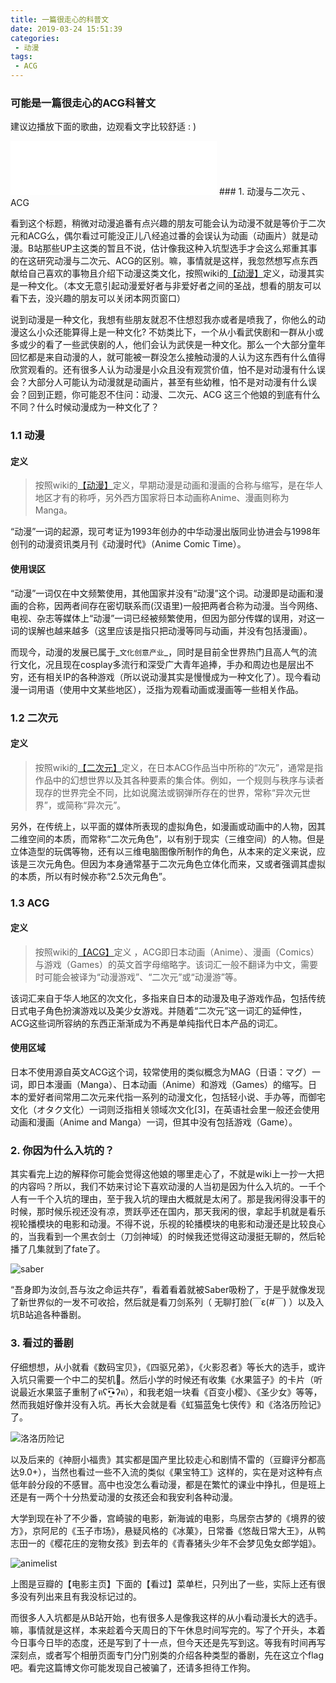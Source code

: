 ```yaml
---
title: 一篇很走心的科普文
date: 2019-03-24 15:51:39
categories:
 - 动漫
tags:
 - ACG
---
```


### 可能是一篇很走心的ACG科普文

建议边播放下面的歌曲，边观看文字比较舒适 : ) 
<iframe frameborder="no" border="0" marginwidth="0" marginheight="0" width=330 height=86 src="//music.163.com/outchain/player?type=2&id=619579&auto=0&height=66"></iframe>
### 1. 动漫与二次元 、ACG

看到这个标题，稍微对动漫追番有点兴趣的朋友可能会认为动漫不就是等价于二次元和ACG么，偶尔看过可能没正儿八经追过番的会误认为动画（动画片）就是动漫。B站那些UP主这类的暂且不说，估计像我这种入坑型选手才会这么郑重其事的在这研究动漫与二次元、ACG的区别。嘛，事情就是这样，我忽然想写点东西献给自己喜欢的事物且介绍下动漫这类文化，按照wiki的[【动漫】](https://zh.wikipedia.org/wiki/%E5%8B%95%E6%BC%AB)定义，动漫其实是一种文化。（本文无意引起动漫爱好者与非爱好者之间的圣战，想看的朋友可以看下去，没兴趣的朋友可以关闭本网页窗口）


说到动漫是一种文化，我想有些朋友就忍不住想怼我亦或者是喷我了，你他么的动漫这么小众还能算得上是一种文化? 不妨类比下，一个从小看武侠剧和一群从小或多或少的看了一些武侠剧的人，他们会认为武侠是一种文化。那么一个大部分童年回忆都是来自动漫的人，就可能被一群没怎么接触动漫的人认为这东西有什么值得欣赏观看的。还有很多人认为动漫是小众且没有观赏价值，怕不是对动漫有什么误会？大部分人可能认为动漫就是动画片，甚至有些幼稚，怕不是对动漫有什么误会？回到正题，你可能忍不住问：动漫、二次元、ACG 这三个他娘的到底有什么不同？什么时候动漫成为一种文化了？

<!--more-->
###  1.1 动漫

#### 定义
> 按照wiki的[【动漫】](https://zh.wikipedia.org/wiki/%E5%8B%95%E6%BC%AB)定义，早期动漫是动画和漫画的合称与缩写，是在华人地区才有的称呼，另外西方国家将日本动画称Anime、漫画则称为Manga。

“动漫”一词的起源，现可考证为1993年创办的中华动漫出版同业协进会与1998年创刊的动漫资讯类月刊《动漫时代》（Anime Comic Time）。

#### 使用误区
“动漫”一词仅在中文频繁使用，其他国家并没有“动漫”这个词。动漫即是动画和漫画的合称，因两者间存在密切联系而(汉语里)一般把两者合称为动漫。当今网络、电视、杂志等媒体上“动漫”一词已经被频繁使用，但因为部分传媒的误用，对这一词的误解也越来越多（这里应该是指只把动漫等同与动画，并没有包括漫画）。


而现今，动漫的发展已属于_`文化创意产业`_，同时是目前全世界热门且高人气的流行文化，况且现在cosplay多流行和深受广大青年追捧，手办和周边也是层出不穷，还有相关IP的各种游戏（所以说动漫其实是慢慢成为一种文化了）。现今看动漫一词用语（使用中文某些地区），泛指为观看动画或漫画等一些相关作品。


### 1.2 二次元

#### 定义

> 按照wiki的[【二次元】](https://zh.wikipedia.org/wiki/%E4%BA%8C%E6%AC%A1%E5%85%83)定义，在日本ACG作品当中所称的“次元”，通常是指作品中的幻想世界以及其各种要素的集合体。例如，一个规则与秩序与读者现存的世界完全不同，比如说魔法或钢弹所存在的世界，常称“异次元世界”，或简称“异次元”。

另外，在传统上，以平面的媒体所表现的虚拟角色，如漫画或动画中的人物，因其二维空间的本质，而常称“二次元角色”，以有别于现实（三维空间）的人物。但是立体造型的玩偶等物，还有以三维电脑图像所制作的角色，从本来的定义来说，应该是三次元角色。但因为本身通常基于二次元角色立体化而来，又或者强调其虚拟的本质，所以有时候亦称“2.5次元角色”。


### 1.3 ACG 

#### 定义

> 按照wiki的[【ACG】](https://zh.wikipedia.org/wiki/ACG)定义 ，ACG即日本动画（Anime）、漫画（Comics）与游戏（Games）的英文首字母缩略字。该词汇一般不翻译为中文，需要时可能会被译为“动漫游戏”、“二次元”或“动漫游”等。

该词汇来自于华人地区的次文化，多指来自日本的动漫及电子游戏作品，包括传统日式电子角色扮演游戏以及美少女游戏。并随着“二次元”这一词汇的延伸性，ACG这些词所容纳的东西正渐渐成为不再是单纯指代日本产品的词汇。

#### 使用区域

日本不使用源自英文ACG这个词，较常使用的类似概念为MAG（日语：マグ）一词，即日本漫画（Manga）、日本动画（Anime）和游戏（Games）的缩写。日本的爱好者间常用二次元来代指一系列的动漫文化，包括轻小说、手办等，而御宅文化（オタク文化）一词则泛指相关领域次文化[3]，在英语社会里一般还会使用动画和漫画（Anime and Manga）一词，但其中没有包括游戏（Game）。

### 2. 你因为什么入坑的？

其实看完上边的解释你可能会觉得这他娘的哪里走心了，不就是wiki上一抄一大把的内容吗？所以，我们不妨来讨论下喜欢动漫的人当初是因为什么入坑的。一千个人有一千个入坑的理由，至于我入坑的理由大概就是太闲了。那是我闲得没事干的时候，那时候乐视还没有凉，贾跃亭还在国内，那天我闲的很，拿起手机就是看乐视轮播模块的电影和动漫。不得不说，乐视的轮播模块的电影和动漫还是比较良心的，当我看到一个黑衣剑士（刀剑神域）的时候我还觉得这动漫挺无聊的，然后轮播了几集就到了fate了。

![saber](https://i.loli.net/2019/07/13/5d2969ea1444160616.jpg)

“吾身即为汝剑,吾与汝之命运共存”，看着看着就被Saber吸粉了，于是乎就像发现了新世界似的一发不可收拾，然后就是看刀剑系列（ 无聊打脸(￣ε(#￣) ）以及入坑B站追各种番剧。

### 3. 看过的番剧

仔细想想，从小就看《数码宝贝》，《四驱兄弟》，《火影忍者》等长大的选手，或许入坑只需要一个中二的契机🤣。然后小学的时候还有收集《水果篮子》的卡片（听说最近水果篮子重制了ฅʕ•̫͡•ʔฅ），和我老姐一块看《百变小樱》、《圣少女》等等，然而我姐好像并没有入坑。再长大会就是看《虹猫蓝兔七侠传》和《洛洛历险记》了。

![洛洛历险记](https://i.loli.net/2019/07/13/5d296a1ab996128332.png)

以及后来的《神厨小福贵》其实都是国产里比较走心和剧情不雷的（豆瓣评分都高达9.0+），当然也看过一些不入流的类似《果宝特工》这样的，实在是对这种有点低年龄分段的不感冒。高中也没怎么看动漫，都是在繁忙的课业中挣扎，但是班上还是有一两个十分热爱动漫的女孩还会和我安利各种动漫。

大学到现在补了不少番，宫崎骏的电影，新海诚的电影，鸟居奈古梦的《境界的彼方》，京阿尼的《玉子市场》，悬疑风格的《冰菓》，日常番《悠哉日常大王》，从鸭志田一的《樱花庄的宠物女孩》到去年的《青春猪头少年不会梦见兔女郎学姐》。

![animelist](https://i.loli.net/2019/07/13/5d296a3c9d80669676.png)

上图是豆瓣的【电影主页】下面的【看过】菜单栏，只列出了一些，实际上还有很多没有列出来且有我没标记过的。

而很多人入坑都是从B站开始，也有很多人是像我这样的从小看动漫长大的选手。嘛，事情就是这样，本来趁着今天周日的下午休息时间写完的。写了个开头，本着今日事今日毕的态度，还是写到了十一点，但今天还是先写到这。等我有时间再写深刻点，或者写个相册页面专门分门别类的介绍各种类型的番剧，先在这立个flag吧。看完这篇博文你可能发现自己被骗了，还请多担待工作狗。